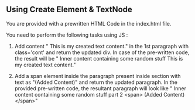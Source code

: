 ## Using Create Element & TextNode

You are provided with a prewritten HTML Code in the index.html file.

You need to perform the following tasks using JS :

1. Add content " This is my created text content." in the 1st paragraph with class='cont' and return the updated div. In case of the pre-written code, the result will be " Inner content containing some random stuff This is my created text content."

2. Add a span element inside the paragraph present inside section with text as "(Added Content)" and return the updated paragraph. In the provided pre-written code, the resultant paragraph will look like " Inner content containing some random stuff part 2    &lt;span> (Added Content) &lt;/span>"  
